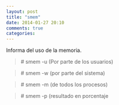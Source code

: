 ```yaml
---
layout: post
title: "smem"
date: 2014-01-27 20:10
comments: true
categories: 
---
```

Informa del uso de la memoria.

>\# smem -u (Por parte de los usuarios)

>\# smem -w (por parte del sistema)

>\# smem -m (de todos los procesos)

>\# smem -p (resultado en porcentaje

